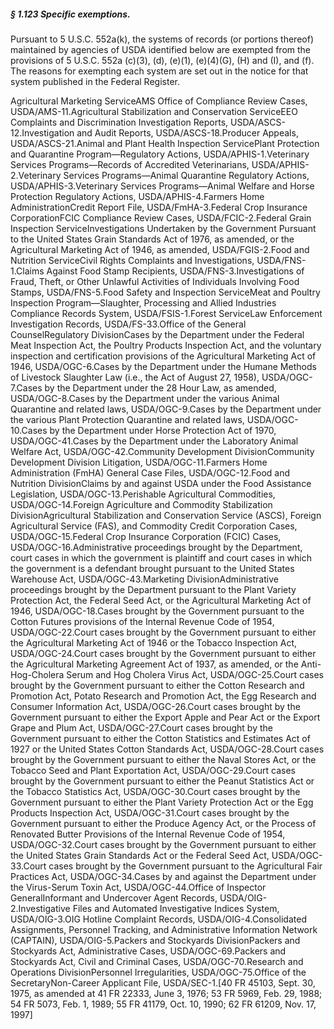 ##### § 1.123 Specific exemptions. #####

Pursuant to 5 U.S.C. 552a(k), the systems of records (or portions thereof) maintained by agencies of USDA identified below are exempted from the provisions of 5 U.S.C. 552a (c)(3), (d), (e)(1), (e)(4)(G), (H) and (I), and (f). The reasons for exempting each system are set out in the notice for that system published in the Federal Register.

Agricultural Marketing ServiceAMS Office of Compliance Review Cases, USDA/AMS-11.Agricultural Stabilization and Conservation ServiceEEO Complaints and Discrimination Investigation Reports, USDA/ASCS-12.Investigation and Audit Reports, USDA/ASCS-18.Producer Appeals, USDA/ASCS-21.Animal and Plant Health Inspection ServicePlant Protection and Quarantine Program—Regulatory Actions, USDA/APHIS-1.Veterinary Services Programs—Records of Accredited Veterinarians, USDA/APHIS-2.Veterinary Services Programs—Animal Quarantine Regulatory Actions, USDA/APHIS-3.Veterinary Services Programs—Animal Welfare and Horse Protection Regulatory Actions, USDA/APHIS-4.Farmers Home AdministrationCredit Report File, USDA/FmHA-3.Federal Crop Insurance CorporationFCIC Compliance Review Cases, USDA/FCIC-2.Federal Grain Inspection ServiceInvestigations Undertaken by the Government Pursuant to the United States Grain Standards Act of 1976, as amended, or the Agricultural Marketing Act of 1946, as amended, USDA/FGIS-2.Food and Nutrition ServiceCivil Rights Complaints and Investigations, USDA/FNS-1.Claims Against Food Stamp Recipients, USDA/FNS-3.Investigations of Fraud, Theft, or Other Unlawful Activities of Individuals Involving Food Stamps, USDA/FNS-5.Food Safety and Inspection ServiceMeat and Poultry Inspection Program—Slaughter, Processing and Allied Industries Compliance Records System, USDA/FSIS-1.Forest ServiceLaw Enforcement Investigation Records, USDA/FS-33.Office of the General CounselRegulatory DivisionCases by the Department under the Federal Meat Inspection Act, the Poultry Products Inspection Act, and the voluntary inspection and certification provisions of the Agricultural Marketing Act of 1946, USDA/OGC-6.Cases by the Department under the Humane Methods of Livestock Slaughter Law (i.e., the Act of August 27, 1958), USDA/OGC-7.Cases by the Department under the 28 Hour Law, as amended, USDA/OGC-8.Cases by the Department under the various Animal Quarantine and related laws, USDA/OGC-9.Cases by the Department under the various Plant Protection Quarantine and related laws, USDA/OGC-10.Cases by the Department under Horse Protection Act of 1970, USDA/OGC-41.Cases by the Department under the Laboratory Animal Welfare Act, USDA/OGC-42.Community Development DivisionCommunity Development Division Litigation, USDA/OGC-11.Farmers Home Administration (FmHA) General Case Files, USDA/OGC-12.Food and Nutrition DivisionClaims by and against USDA under the Food Assistance Legislation, USDA/OGC-13.Perishable Agricultural Commodities, USDA/OGC-14.Foreign Agriculture and Commodity Stabilization DivisionAgricultural Stabilization and Conservation Service (ASCS), Foreign Agricultural Service (FAS), and Commodity Credit Corporation Cases, USDA/OGC-15.Federal Crop Insurance Corporation (FCIC) Cases, USDA/OGC-16.Administrative proceedings brought by the Department, court cases in which the government is plaintiff and court cases in which the government is a defendant brought pursuant to the United States Warehouse Act, USDA/OGC-43.Marketing DivisionAdministrative proceedings brought by the Department pursuant to the Plant Variety Protection Act, the Federal Seed Act, or the Agricultural Marketing Act of 1946, USDA/OGC-18.Cases brought by the Government pursuant to the Cotton Futures provisions of the Internal Revenue Code of 1954, USDA/OGC-22.Court cases brought by the Government pursuant to either the Agricultural Marketing Act of 1946 or the Tobacco Inspection Act, USDA/OGC-24.Court cases brought by the Government pursuant to either the Agricultural Marketing Agreement Act of 1937, as amended, or the Anti-Hog-Cholera Serum and Hog Cholera Virus Act, USDA/OGC-25.Court cases brought by the Government pursuant to either the Cotton Research and Promotion Act, Potato Research and Promotion Act, the Egg Research and Consumer Information Act, USDA/OGC-26.Court cases brought by the Government pursuant to either the Export Apple and Pear Act or the Export Grape and Plum Act, USDA/OGC-27.Court cases brought by the Government pursuant to either the Cotton Statistics and Estimates Act of 1927 or the United States Cotton Standards Act, USDA/OGC-28.Court cases brought by the Government pursuant to either the Naval Stores Act, or the Tobacco Seed and Plant Exportation Act, USDA/OGC-29.Court cases brought by the Government pursuant to either the Peanut Statistics Act or the Tobacco Statistics Act, USDA/OGC-30.Court cases brought by the Government pursuant to either the Plant Variety Protection Act or the Egg Products Inspection Act, USDA/OGC-31.Court cases brought by the Government pursuant to either the Produce Agency Act, or the Process of Renovated Butter Provisions of the Internal Revenue Code of 1954, USDA/OGC-32.Court cases brought by the Government pursuant to either the United States Grain Standards Act or the Federal Seed Act, USDA/OGC-33.Court cases brought by the Government pursuant to the Agricultural Fair Practices Act, USDA/OGC-34.Cases by and against the Department under the Virus-Serum Toxin Act, USDA/OGC-44.Office of Inspector GeneralInformant and Undercover Agent Records, USDA/OIG-2.Investigative Files and Automated Investigative Indices System, USDA/OIG-3.OIG Hotline Complaint Records, USDA/OIG-4.Consolidated Assignments, Personnel Tracking, and Administrative Information Network (CAPTAIN), USDA/OIG-5.Packers and Stockyards DivisionPackers and Stockyards Act, Administrative Cases, USDA/OGC-69.Packers and Stockyards Act, Civil and Criminal Cases, USDA/OGC-70.Research and Operations DivisionPersonnel Irregularities, USDA/OGC-75.Office of the SecretaryNon-Career Applicant File, USDA/SEC-1.[40 FR 45103, Sept. 30, 1975, as amended at 41 FR 22333, June 3, 1976; 53 FR 5969, Feb. 29, 1988; 54 FR 5073, Feb. 1, 1989; 55 FR 41179, Oct. 10, 1990; 62 FR 61209, Nov. 17, 1997]